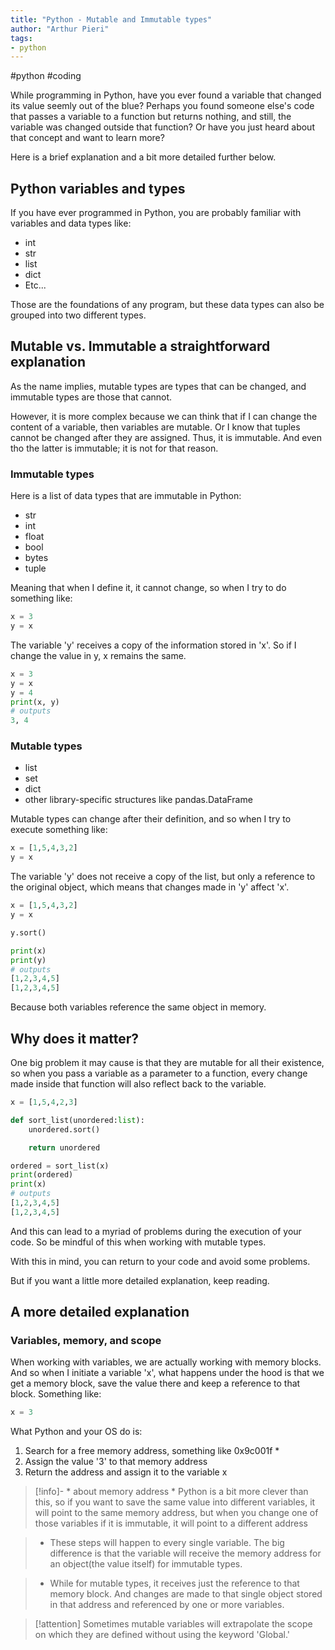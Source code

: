 ```yaml
---
title: "Python - Mutable and Immutable types"
author: "Arthur Pieri"
tags: 
- python
---
```

#python #coding 

While programming in Python, have you ever found a variable that changed its value seemly out of the blue? 
Perhaps you found someone else's code that passes a variable to a function but returns nothing, and still, the variable was changed outside that function? 
Or have you just heard about that concept and want to learn more? 

Here is a brief explanation and a bit more detailed further below.

## Python variables and types
If you have ever programmed in Python, you are probably familiar with variables and data types like:
- int
- str
- list
- dict
- Etc...

Those are the foundations of any program, but these data types can also be grouped into two different types.

## Mutable vs. Immutable a straightforward explanation
As the name implies, mutable types are types that can be changed, and immutable types are those that cannot.

However, it is more complex because we can think that if I can change the content of a variable, then variables are mutable. Or I know that tuples cannot be changed after they are assigned. Thus, it is immutable. And even tho the latter is immutable; it is not for that reason. 

### Immutable types
Here is a list of data types that are immutable in Python:
- str
- int
- float
- bool
- bytes
- tuple

Meaning that when I define it, it cannot change, so when I try to do something like:

```python
x = 3
y = x
```

The variable 'y' receives a copy of the information stored in 'x'. So if I change the value in y, x remains the same.

```python
x = 3
y = x
y = 4
print(x, y)
# outputs
3, 4
```

### Mutable types
- list
- set
- dict
- other library-specific structures like pandas.DataFrame

Mutable types can change after their definition, and so when I try to execute something like:
```python
x = [1,5,4,3,2]
y = x
```
The variable 'y' does not receive a copy of the list, but only a reference to the original object, which means that changes made in 'y' affect 'x'.
```python
x = [1,5,4,3,2]
y = x

y.sort()

print(x)
print(y)
# outputs
[1,2,3,4,5]
[1,2,3,4,5]
```
Because both variables reference the same object in memory.

## Why does it matter?
One big problem it may cause is that they are mutable for all their existence, so when you pass a variable as a parameter to a function, every change made inside that function will also reflect back to the variable. 
```python
x = [1,5,4,2,3]

def sort_list(unordered:list):
	unordered.sort()

	return unordered

ordered = sort_list(x)
print(ordered)
print(x)
# outputs
[1,2,3,4,5]
[1,2,3,4,5]
```
And this can lead to a myriad of problems during the execution of your code. So be mindful of this when working with mutable types.

With this in mind, you can return to your code and avoid some problems.

But if you want a little more detailed explanation, keep reading.

## A more detailed explanation

### Variables, memory, and scope
When working with variables, we are actually working with memory blocks. And so when I initiate a variable 'x', what happens under the hood is that we get a memory block, save the value there and keep a reference to that block. Something like:
```python
x = 3
```
What Python and your OS do is:
1. Search for a free memory address, something like 0x9c001f *
2. Assign the value '3' to that memory address
3. Return the address and assign it to the variable x
> [!info]- \* about memory address
> \* Python is a bit more clever than this, so if you want to save the same value into different variables, it will point to the same memory address, but when you change one of those variables if it is immutable, it will point to a different address

> - These steps will happen to every single variable. The big difference is that the variable will receive the memory address for an object(the value itself) for immutable types.

> - While for mutable types, it receives just the reference to that memory block. And changes are made to that single object stored in that address and referenced by one or more variables.

> [!attention]
> Sometimes mutable variables will extrapolate the scope on which they are defined without using the keyword 'Global.'


